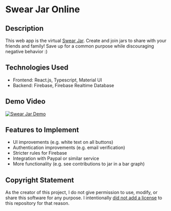 # Swear Jar Online

## Description

This web app is the virtual [Swear Jar](https://en.wikipedia.org/wiki/Swear_jar). Create and join jars to share with your friends and family! Save up for a common purpose while discouraging negative behavior :)

## Technologies Used

- Frontend: React.js, Typescript, Material UI
- Backend: Firebase, Firebase Realtime Database

## Demo Video

[![Swear Jar Demo](https://img.youtube.com/vi/rrJVbUfR5ow/maxresdefault.jpg)](https://youtu.be/rrJVbUfR5ow)

## Features to Implement

- UI improvements (e.g. white text on all buttons)
- Authentication improvements (e.g. email verification)
- Stricter rules for Firebase
- Integration with Paypal or similar service
- More functionality (e.g. see contributions to jar in a bar graph)

## Copyright Statement

As the creator of this project, I do not give permission to use, modify, or share this software for any purpose. I intentionally [did not add a license](https://choosealicense.com/no-permission/) to this repository for that reason.
